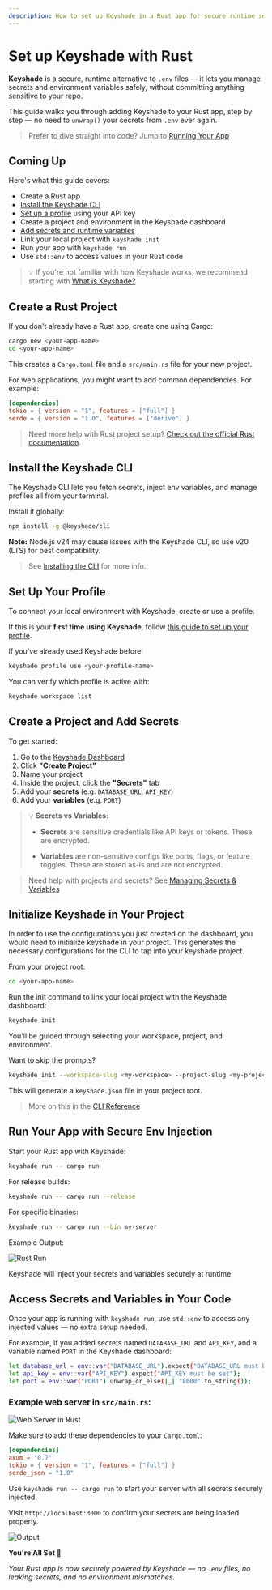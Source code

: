 ```yaml
---
description: How to set up Keyshade in a Rust app for secure runtime secrets — no more .env files.
---
```


# Set up Keyshade with Rust

**Keyshade** is a secure, runtime alternative to `.env` files — it lets you manage secrets and environment variables safely, without committing anything sensitive to your repo.

This guide walks you through adding Keyshade to your Rust app, step by step — no need to `unwrap()` your secrets from `.env` ever again.

> Prefer to dive straight into code? Jump to [Running Your App](#run-your-app-with-secure-env-injection)

## Coming Up

Here's what this guide covers:

- Create a Rust app  
- [Install the Keyshade CLI](/docs/getting-started/installing-the-cli.md)  
- [Set up a profile](/docs/getting-started/setting-up-your-profile.md) using your API key  
- Create a project and environment in the Keyshade dashboard  
- [Add secrets and runtime variables](/docs/getting-started/adding-your-first-secret-and-variable.md)   
- Link your local project with `keyshade init`  
- Run your app with `keyshade run`  
- Use `std::env` to access values in your Rust code

> 💡 If you're not familiar with how Keyshade works, we recommend starting with [What is Keyshade?](/docs/getting-started/introduction.md)

## Create a Rust Project

If you don't already have a Rust app, create one using Cargo:

```bash
cargo new <your-app-name>
cd <your-app-name>
```

This creates a `Cargo.toml` file and a `src/main.rs` file for your new project.

For web applications, you might want to add common dependencies. For example:

```toml
[dependencies]
tokio = { version = "1", features = ["full"] }
serde = { version = "1.0", features = ["derive"] }
```

> Need more help with Rust project setup? [Check out the official Rust documentation](https://doc.rust-lang.org/cargo/guide/creating-a-new-project.html).

## Install the Keyshade CLI

The Keyshade CLI lets you fetch secrets, inject env variables, and manage profiles all from your terminal.

Install it globally:

```bash
npm install -g @keyshade/cli
```

**Note:** Node.js v24 may cause issues with the Keyshade CLI, so use v20 (LTS) for best compatibility.

> See [Installing the CLI](/docs/getting-started/installing-the-cli.md) for more info.

## Set Up Your Profile

To connect your local environment with Keyshade, create or use a profile.

If this is your **first time using Keyshade**, follow [this guide to set up your profile](/docs/getting-started/setting-up-your-profile.md).

If you've already used Keyshade before:

```bash
keyshade profile use <your-profile-name>
```
You can verify which profile is active with:
```bash
keyshade workspace list
```

## Create a Project and Add Secrets

To get started:
1.  Go to the [Keyshade Dashboard](https://app.keyshade.xyz/)
2.  Click **"Create Project"**
3.  Name your project
4.  Inside the project, click the **"Secrets"** tab
5.  Add your **secrets** (e.g. `DATABASE_URL`, `API_KEY`) 
6.  Add your **variables** (e.g. `PORT`)

> 💡 **Secrets vs Variables:**
>
>* **Secrets** are sensitive credentials like API keys or tokens. These are encrypted.
>
>* **Variables** are non-sensitive configs like ports, flags, or feature toggles. These are stored as-is and are not encrypted.

> Need help with projects and secrets? See [Managing Secrets & Variables](/docs/getting-started/adding-your-first-secret-and-variable.md)

## Initialize Keyshade in Your Project

In order to use the configurations you just created on the dashboard, you would need to initialize keyshade in your project. This generates the necessary configurations for the CLI to tap into your keyshade project.

From your project root:

```bash
cd <your-app-name>
```
Run the init command to link your local project with the Keyshade dashboard:

```bash
keyshade init
```

You'll be guided through selecting your workspace, project, and environment.

Want to skip the prompts?

```bash
keyshade init --workspace-slug <my-workspace> --project-slug <my-project> --environment-slug <my-environment> --private-key <my-private-key>
```
This will generate a `keyshade.json` file in your project root.

> More on this in the [CLI Reference](/docs/getting-started/installing-the-cli.md)

## Run Your App with Secure Env Injection

Start your Rust app with Keyshade:

```bash
keyshade run -- cargo run
```

For release builds:
```bash
keyshade run -- cargo run --release
```

For specific binaries:
```bash
keyshade run -- cargo run --bin my-server
```

Example Output:

![Rust Run](../../../blob/keyshade-rust-run.png)

Keyshade will inject your secrets and variables securely at runtime.

## Access Secrets and Variables in Your Code

Once your app is running with `keyshade run`, use `std::env` to access any injected values — no extra setup needed.

For example, if you added secrets named `DATABASE_URL` and `API_KEY`, and a variable named `PORT` in the Keyshade dashboard:

```bash
let database_url = env::var("DATABASE_URL").expect("DATABASE_URL must be set");
let api_key = env::var("API_KEY").expect("API_KEY must be set");
let port = env::var("PORT").unwrap_or_else(|_| "8000".to_string());
```

### Example web server in `src/main.rs`:

![Web Server in Rust](../../../blob/rust-guide-code.png)

Make sure to add these dependencies to your `Cargo.toml`:

```toml
[dependencies]
axum = "0.7"
tokio = { version = "1", features = ["full"] }
serde_json = "1.0"
```

Use `keyshade run -- cargo run` to start your server with all secrets securely injected.

Visit `http://localhost:3000` to confirm your secrets are being loaded properly.

![Output](../../../blob/rust-guide-output.png)

**You're All Set 🥳**

_Your Rust app is now securely powered by Keyshade — no `.env` files, no leaking secrets, and no environment mismatches._